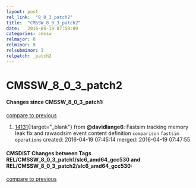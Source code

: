 ```yaml
---
layout: post
rel_link:  "8_0_3_patch2"
title:  "CMSSW_8_0_3_patch2"
date:   2016-04-19 07:59:09
categories: cmssw
relmajor: 8
relminor: 0
relsubminor: 3
relpatch: _patch2
---
```


# CMSSW_8_0_3_patch2
#### Changes since CMSSW_8_0_3_patch1:

[compare to previous](https://github.com/cms-sw/cmssw/compare/CMSSW_8_0_3_patch1...CMSSW_8_0_3_patch2)



1. [14131](http://github.com/cms-sw/cmssw/pull/14131){:target="_blank"}  from **@davidlange6**: Fastsim tracking memory leak fix and rawaodsim event content definition `comparison`  `fastsim`  `operations`  created: 2016-04-19 07:45:14 merged: 2016-04-19 07:47:55

#### CMSDIST Changes between Tags REL/CMSSW_8_0_3_patch1/slc6_amd64_gcc530 and REL/CMSSW_8_0_3_patch2/slc6_amd64_gcc530:

[compare to previous](https://github.com/cms-sw/cmsdist/compare/REL/CMSSW_8_0_3_patch1/slc6_amd64_gcc530...REL/CMSSW_8_0_3_patch2/slc6_amd64_gcc530)


